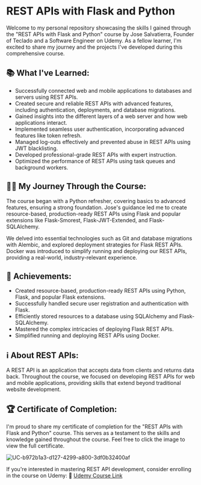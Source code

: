 # REST APIs with Flask and Python 
Welcome to my personal repository showcasing the skills I gained through the "REST APIs with Flask and Python" course by Jose Salvatierra, Founder of Teclado and a Software Engineer on Udemy. As a fellow learner, I'm excited to share my journey and the projects I've developed during this comprehensive course.

## 📚 What I've Learned:

- Successfully connected web and mobile applications to databases and servers using REST APIs.
- Created secure and reliable REST APIs with advanced features, including authentication, deployments, and database migrations.
- Gained insights into the different layers of a web server and how web applications interact.
- Implemented seamless user authentication, incorporating advanced features like token refresh.
- Managed log-outs effectively and prevented abuse in REST APIs using JWT blacklisting.
- Developed professional-grade REST APIs with expert instruction.
- Optimized the performance of REST APIs using task queues and background workers.

## 👩‍💻 My Journey Through the Course:

The course began with a Python refresher, covering basics to advanced features, ensuring a strong foundation. Jose's guidance led me to create resource-based, production-ready REST APIs using Flask and popular extensions like Flask-Smorest, Flask-JWT-Extended, and Flask-SQLAlchemy.

We delved into essential technologies such as Git and database migrations with Alembic, and explored deployment strategies for Flask REST APIs. Docker was introduced to simplify running and deploying our REST APIs, providing a real-world, industry-relevant experience.

## 🎯 Achievements:

- Created resource-based, production-ready REST APIs using Python, Flask, and popular Flask extensions.
- Successfully handled secure user registration and authentication with Flask.
- Efficiently stored resources to a database using SQLAlchemy and Flask-SQLAlchemy.
- Mastered the complex intricacies of deploying Flask REST APIs.
- Simplified running and deploying REST APIs using Docker.

## ℹ️ About REST APIs:

A REST API is an application that accepts data from clients and returns data back. Throughout the course, we focused on developing REST APIs for web and mobile applications, providing skills that extend beyond traditional website development.

## 🏆 Certificate of Completion:

I'm proud to share my certificate of completion for the "REST APIs with Flask and Python" course. This serves as a testament to the skills and knowledge gained throughout the course. Feel free to click the image to view the full certificate.

![UC-b972b1a3-d127-4299-a800-3df0b32400af](https://github.com/HooryaR/rest-apis-flask-python/assets/101716151/b13c5c52-b2b2-43f7-8969-4fa271d74e14)

If you're interested in mastering REST API development, consider enrolling in the course on Udemy: 🔗 [Udemy Course Link](https://www.udemy.com/course/rest-api-flask-and-python/)




